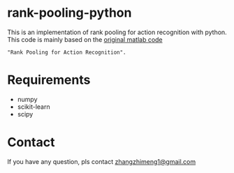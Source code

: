 # rank-pooling-python
This is an implementation of rank pooling for action recognition with python. This code is mainly based on the [original matlab code](https://bitbucket.org/bfernando/videodarwin)
```
"Rank Pooling for Action Recognition".
```

# Requirements
* numpy
* scikit-learn
* scipy

# Contact
If you have any question, pls contact zhangzhimeng1@gmail.com
